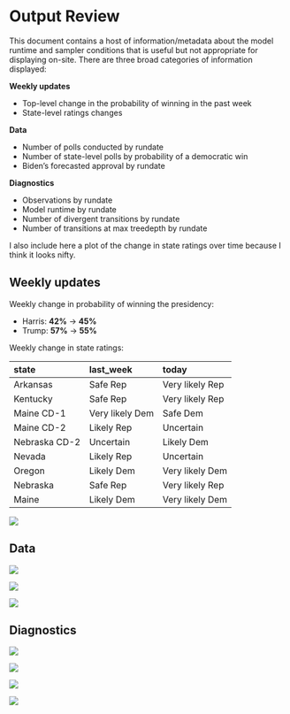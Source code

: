 # Output Review


This document contains a host of information/metadata about the model
runtime and sampler conditions that is useful but not appropriate for
displaying on-site. There are three broad categories of information
displayed:

**Weekly updates**

- Top-level change in the probability of winning in the past week
- State-level ratings changes

**Data**

- Number of polls conducted by rundate
- Number of state-level polls by probability of a democratic win
- Biden’s forecasted approval by rundate

**Diagnostics**

- Observations by rundate
- Model runtime by rundate
- Number of divergent transitions by rundate
- Number of transitions at max treedepth by rundate

I also include here a plot of the change in state ratings over time
because I think it looks nifty.

## Weekly updates

Weekly change in probability of winning the presidency:

- Harris: **42%** → **45%**
- Trump: **57%** → **55%**

Weekly change in state ratings:

| state         | last_week       | today           |
|:--------------|:----------------|:----------------|
| Arkansas      | Safe Rep        | Very likely Rep |
| Kentucky      | Safe Rep        | Very likely Rep |
| Maine CD-1    | Very likely Dem | Safe Dem        |
| Maine CD-2    | Likely Rep      | Uncertain       |
| Nebraska CD-2 | Uncertain       | Likely Dem      |
| Nevada        | Likely Rep      | Uncertain       |
| Oregon        | Likely Dem      | Very likely Dem |
| Nebraska      | Safe Rep        | Very likely Rep |
| Maine         | Likely Dem      | Very likely Dem |

![](REVIEW_files/figure-commonmark/unnamed-chunk-4-1.png)

## Data

![](REVIEW_files/figure-commonmark/unnamed-chunk-5-1.png)

![](REVIEW_files/figure-commonmark/unnamed-chunk-6-1.png)

![](REVIEW_files/figure-commonmark/unnamed-chunk-7-1.png)

## Diagnostics

![](REVIEW_files/figure-commonmark/unnamed-chunk-8-1.png)

![](REVIEW_files/figure-commonmark/unnamed-chunk-9-1.png)

![](REVIEW_files/figure-commonmark/unnamed-chunk-10-1.png)

![](REVIEW_files/figure-commonmark/unnamed-chunk-11-1.png)
